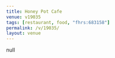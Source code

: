 ```yaml
---
title: Honey Pot Cafe
venue: v19035
tags: [restaurant, food, "fhrs:683158"]
permalink: /v/19035/
layout: venue
---
```

null